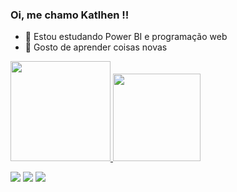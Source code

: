 ### Oi, me chamo Katlhen !!

- 🌱 Estou estudando Power BI e programação web
- 👯 Gosto de aprender coisas novas 
 <p>

 <div>
  <a href="https://github.com/katlhensantos">
  <img height="160em" src="https://github-readme-stats.vercel.app/api?username=katlhensantos&show_icons=true&theme=dracula&include_all_commits=true&count_private=true"/>
  <img height="140em" src="https://github-readme-stats.vercel.app/api/top-langs/?username=katlhensantos&layout=compact&langs_count=7&theme=dracula"/>
   
</div>
  
  <p>
  <div> 
  <div> 
  <a href="https://instagram.com/katlhensantos" target="_blank"><img src="https://img.shields.io/badge/-Instagram-%23E4405F?style=for-the-badge&logo=instagram&logoColor=white" target="_blank"></a>
  <a href = "mailto:katlhensantossi@gmail.com"><img src="https://img.shields.io/badge/-Gmail-%23333?style=for-the-badge&logo=gmail&logoColor=white" target="_blank"></a>
  <a href="https:www.linkedin.com/in/katlhen-maciel-3a11551a1" target="_blank"><img src="https://img.shields.io/badge/-LinkedIn-%230077B5?style=for-the-badge&logo=linkedin&logoColor=white" target="_blank"></a> 
  <div> 
